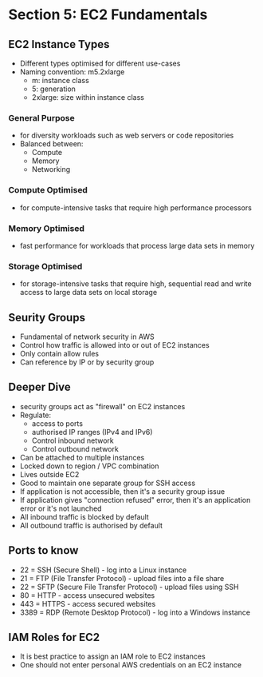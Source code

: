 # Section 5: EC2 Fundamentals

## EC2 Instance Types

- Different types optimised for different use-cases
- Naming convention: m5.2xlarge
  - m: instance class
  - 5: generation
  - 2xlarge: size within instance class

### General Purpose

- for diversity workloads such as web servers or code repositories
- Balanced between:
  - Compute
  - Memory
  - Networking

### Compute Optimised

- for compute-intensive tasks that require high performance processors

### Memory Optimised

- fast performance for workloads that process large data sets in memory

### Storage Optimised

- for storage-intensive tasks that require high, sequential read and write access to large data sets on local storage

## Seurity Groups

- Fundamental of network security in AWS
- Control how traffic is allowed into or out of EC2 instances
- Only contain allow rules
- Can reference by IP or by security group

## Deeper Dive

- security groups act as "firewall" on EC2 instances
- Regulate:
  - access to ports
  - authorised IP ranges (IPv4 and IPv6)
  - Control inbound network
  - Control outbound network
- Can be attached to multiple instances
- Locked down to region / VPC combination
- Lives outside EC2
- Good to maintain one separate group for SSH access
- If application is not accessible, then it's a security group issue
- If application gives "connection refused" error, then it's an application error or it's not launched
- All inbound traffic is blocked by default
- All outbound traffic is authorised by default

## Ports to know

- 22 = SSH (Secure Shell) - log into a Linux instance
- 21 = FTP (File Transfer Protocol) - upload files into a file share
- 22 = SFTP (Secure File Transfer Protocol) - upload files using SSH
- 80 = HTTP - access unsecured websites
- 443 = HTTPS - access secured websites
- 3389 = RDP (Remote Desktop Protocol) - log into a Windows instance

## IAM Roles for EC2

- It is best practice to assign an IAM role to EC2 instances
- One should not enter personal AWS credentials on an EC2 instance
